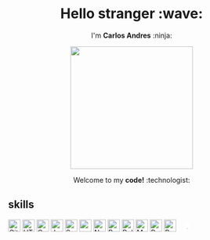 <h1 align="center">Hello stranger :wave:</h1>

<p align="center">
    I'm <strong>Carlos Andres</strong> :ninja:
</p>
<p align="center">
    <img src="https://media.giphy.com/media/5eLDrEaRGHegx2FeF2/giphy.gif" width="250px">
</p>
<p align="center" margin="0">
    Welcome to my <strong>code!</strong> :technologist:
</p>

## skills

<img src="https://cdn.jsdelivr.net/gh/devicons/devicon/icons/git/git-original.svg" width="25px" alt="Git"/>
<img src="https://cdn.jsdelivr.net/gh/devicons/devicon/icons/html5/html5-plain.svg" width="25px" alt="HTML"/>
<img src="https://cdn.jsdelivr.net/gh/devicons/devicon/icons/css3/css3-plain.svg" width="25px" alt="Css3"/>
<img src="https://cdn.jsdelivr.net/gh/devicons/devicon/icons/javascript/javascript-plain.svg" width="25px" alt="Javascript"/>
<img src="https://cdn.jsdelivr.net/gh/devicons/devicon/icons/sass/sass-original.svg" width="25px" alt="Sass"/>
<img src="https://cdn.jsdelivr.net/gh/devicons/devicon/icons/npm/npm-original-wordmark.svg" width="25px" alt="npm"/>
<img src="https://cdn.jsdelivr.net/gh/devicons/devicon/icons/nodejs/nodejs-original.svg" width="25px" alt="NodeJs"/>
<img src="https://cdn.jsdelivr.net/gh/devicons/devicon/icons/bootstrap/bootstrap-original.svg" width="25px" alt="Bootstrap"/>
<img src="https://cdn.jsdelivr.net/gh/devicons/devicon/icons/bulma/bulma-plain.svg" width="25px" alt="Bulma"/>
<img src="https://cdn.jsdelivr.net/gh/devicons/devicon/icons/materialui/materialui-original.svg" width="25px" alt="Material Ui"/>
<img src="https://cdn.jsdelivr.net/gh/devicons/devicon/icons/react/react-original.svg" width="25px" alt="ReactJs"/>
<img src="https://cdn.jsdelivr.net/gh/devicons/devicon/icons/python/python-original.svg" width="25px" alt="Python"/>
<svg viewBox="0 0 128 128" width="25px">
<path fill="none" d="M4.24 4.24h119.53v119.53H4.24z" ></path><path fill="#fff" d="M109.01 28.64L71.28 6.24c-2.25-1.33-4.77-2-7.28-2s-5.03.67-7.28 2.01l-37.74 22.4c-4.5 2.67-7.28 7.61-7.28 12.96v44.8c0 5.35 2.77 10.29 7.28 12.96l37.73 22.4c2.25 1.34 4.76 2 7.28 2 2.51 0 5.03-.67 7.28-2l37.74-22.4c4.5-2.67 7.28-7.62 7.28-12.96V41.6c0-5.34-2.77-10.29-7.28-12.96zM79.79 98.59l.06 3.22c0 .39-.25.83-.55.99l-1.91 1.1c-.3.15-.56-.03-.56-.42l-.03-3.17c-1.63.68-3.29.84-4.34.42-.2-.08-.29-.37-.21-.71l.69-2.91c.06-.23.18-.46.34-.6.06-.06.12-.1.18-.13.11-.06.22-.07.31-.03 1.14.38 2.59.2 3.99-.5 1.78-.9 2.97-2.72 2.95-4.52-.02-1.64-.9-2.31-3.05-2.33-2.74.01-5.3-.53-5.34-4.57-.03-3.32 1.69-6.78 4.43-8.96l-.03-3.25c0-.4.24-.84.55-1l1.85-1.18c.3-.15.56.04.56.43l.03 3.25c1.36-.54 2.54-.69 3.61-.44.23.06.34.38.24.75l-.72 2.88c-.06.22-.18.44-.33.58a.77.77 0 01-.19.14c-.1.05-.19.06-.28.05-.49-.11-1.65-.36-3.48.56-1.92.97-2.59 2.64-2.58 3.88.02 1.48.77 1.93 3.39 1.97 3.49.06 4.99 1.58 5.03 5.09.05 3.44-1.79 7.15-4.61 9.41zm26.34-60.5l-35.7 22.05c-4.45 2.6-7.73 5.52-7.74 10.89v43.99c0 3.21 1.3 5.29 3.29 5.9-.65.11-1.32.19-1.98.19-2.09 0-4.15-.57-5.96-1.64l-37.73-22.4c-3.69-2.19-5.98-6.28-5.98-10.67V41.6c0-4.39 2.29-8.48 5.98-10.67l37.74-22.4c1.81-1.07 3.87-1.64 5.96-1.64s4.15.57 5.96 1.64l37.74 22.4c3.11 1.85 5.21 5.04 5.8 8.63-1.27-2.67-4.09-3.39-7.38-1.47z"></path><path fill="#4FA847" d="M99.12 90.73l-9.4 5.62c-.25.15-.43.31-.43.61v2.46c0 .3.2.43.45.28l9.54-5.8c.25-.15.29-.42.29-.72v-2.17c0-.3-.2-.42-.45-.28z"></path>
</svg>
